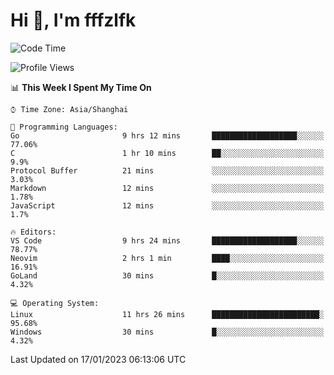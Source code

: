 # Hi 👋, I'm fffzlfk

<!--START_SECTION:waka-->
![Code Time](http://img.shields.io/badge/Code%20Time-38%20hrs%208%20mins-blue)

![Profile Views](http://img.shields.io/badge/Profile%20Views-6-blue)

📊 **This Week I Spent My Time On** 

```text
⌚︎ Time Zone: Asia/Shanghai

💬 Programming Languages: 
Go                       9 hrs 12 mins       ███████████████████░░░░░░   77.06% 
C                        1 hr 10 mins        ██░░░░░░░░░░░░░░░░░░░░░░░   9.9% 
Protocol Buffer          21 mins             ░░░░░░░░░░░░░░░░░░░░░░░░░   3.03% 
Markdown                 12 mins             ░░░░░░░░░░░░░░░░░░░░░░░░░   1.78% 
JavaScript               12 mins             ░░░░░░░░░░░░░░░░░░░░░░░░░   1.7%

🔥 Editors: 
VS Code                  9 hrs 24 mins       ███████████████████░░░░░░   78.77% 
Neovim                   2 hrs 1 min         ████░░░░░░░░░░░░░░░░░░░░░   16.91% 
GoLand                   30 mins             █░░░░░░░░░░░░░░░░░░░░░░░░   4.32%

💻 Operating System: 
Linux                    11 hrs 26 mins      ████████████████████████░   95.68% 
Windows                  30 mins             █░░░░░░░░░░░░░░░░░░░░░░░░   4.32%

```


 Last Updated on 17/01/2023 06:13:06 UTC
<!--END_SECTION:waka-->
